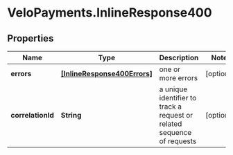 # VeloPayments.InlineResponse400

## Properties

Name | Type | Description | Notes
------------ | ------------- | ------------- | -------------
**errors** | [**[InlineResponse400Errors]**](InlineResponse400Errors.md) | one or more errors | [optional] 
**correlationId** | **String** | a unique identifier to track a request or related sequence of requests | [optional] 


